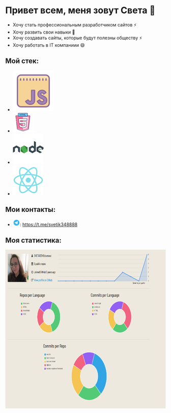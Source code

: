 # Привет всем, меня зовут Света 👋
* Хочу стать профессиональным разработчиком сайтов ⚡
* Хочу развить свои навыки 💬
* Хочу создавать сайты, которые будут полезны обществу ⚡
* Хочу работать в IT компаниии 😄
## Мой стек:
* <img src="https://github.com/SVETA12345/SVETA12345/blob/main/javascript.svg" alt="js"/>
* <img src="https://github.com/SVETA12345/SVETA12345/blob/main/html-5.png" alt="html5"/>
* <img src="https://github.com/SVETA12345/SVETA12345/blob/main/nodejs.svg" alt="nodejs"/>
* <img src="https://github.com/SVETA12345/SVETA12345/blob/main/react.svg" alt="react"/>
## Мои контакты:
* <img src="https://github.com/SVETA12345/SVETA12345/blob/main/telegram.svg" width="22px" height="22px" alt="telegram"/>: https://t.me/svetik348888
## Моя статистика:
<img src="https://github.com/SVETA12345/SVETA12345/blob/main/Summery.png" height="500px" alt="Статистика"/>
<!--
**SVETA12345/SVETA12345** is a ✨ _special_ ✨ repository because its `README.md` (this file) appears on your GitHub profile.

Here are some ideas to get you started:

- 🔭 I’m currently working on ...
- 🌱 I’m currently learning ...
- 👯 I’m looking to collaborate on ...
- 🤔 I’m looking for help with ...
- 💬 Ask me about ...
- 📫 How to reach me: ...
- 😄 Pronouns: ...
- ⚡ Fun fact: ...
-->
